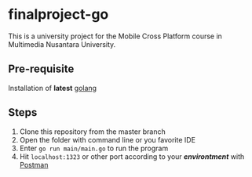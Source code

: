 # finalproject-go

This is a university project for the Mobile Cross Platform course in Multimedia Nusantara University.


## Pre-requisite
Installation of **latest** [golang](https://golang.org/)

## Steps
1. Clone this repository from the master branch
2. Open the folder with command line or you favorite IDE
3. Enter `go run main/main.go` to run the program
4. Hit `localhost:1323` or other port according to your ***environtment*** with [Postman](https://www.getpostman.com/)
